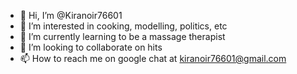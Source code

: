 - 👋 Hi, I’m @Kiranoir76601
- 👀 I’m interested in cooking, modelling, politics, etc
- 🌱 I’m currently learning to be a massage therapist 
- 💞️ I’m looking to collaborate on hits
- 📫 How to reach me on google chat at kiranoir76601@gmail.com

<!---
Kiranoir76601/Kiranoir76601 is a ✨ special ✨ repository because its `README.md` (this file) appears on your GitHub profile.
You can click the Preview link to take a look at your changes.
--->
